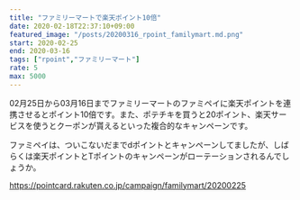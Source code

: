 ```yaml
---
title: "ファミリーマートで楽天ポイント10倍"
date: 2020-02-18T22:37:10+09:00
featured_image: "/posts/20200316_rpoint_familymart.md.png"
start: 2020-02-25
end: 2020-03-16
tags: ["rpoint","ファミリーマート"]
rate: 5
max: 5000
---
```


02月25日から03月16日までファミリーマートのファミペイに楽天ポイントを連携させるとポイント10倍です。また、ポテチキを買うと20ポイント、楽天サービスを使うとクーポンが貰えるといった複合的なキャンペーンです。

ファミペイは、ついこないだまでdポイントとキャンペーンしてましたが、しばらくは楽天ポイントとTポイントのキャンペーンがローテーションされるんでしょうか。

https://pointcard.rakuten.co.jp/campaign/familymart/20200225
